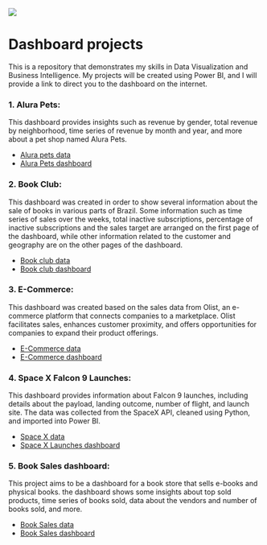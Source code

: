 ![](https://c.pxhere.com/photos/64/d3/adults_business_coffee_colleagues_communication_computer_conference_connection-1563443.jpg!d)

# Dashboard projects

This is a repository that demonstrates my skills in Data Visualization and Business Intelligence. My projects will be created using Power BI, and I will provide a link to direct you to the dashboard on the internet.

### 1. Alura Pets:
   
   This dashboard provides insights such as revenue by gender, total revenue by neighborhood, time series of revenue by month and year, and more about a pet shop named Alura Pets.

  - [Alura pets data](https://drive.google.com/drive/folders/1EHn8rjuy-Zemk7kYeKaDNTs1QiTOEx9z?usp=drive_link)
  - [Alura Pets dashboard](https://app.powerbi.com/view?r=eyJrIjoiYWEyYzcyOTctNzAxNy00ODQzLTliNWQtZTY5ZjA5YThmMjc4IiwidCI6IjQwZDc5YzUxLWFkYzAtNDliNC04YWRiLTM1NjE2YzUzMTc2YiJ9)
  
### 2. Book Club:

   This dashboard was created in order to show several information about the sale of books in various parts of Brazil. Some information such as time series of sales over the weeks, total inactive subscriptions, percentage of inactive subscriptions and the sales target are arranged on the first page of the dashboard, while other information related to the customer and geography are on the other pages of the dashboard.
   
   - [Book club data](https://drive.google.com/drive/folders/1C8gjsr9k3Yn76AxcQc-IqUCQZVkO0zef?usp=drive_link)
   - [Book club dashboard](https://app.powerbi.com/view?r=eyJrIjoiZDc0MmJlZGYtNjIyYy00YmQxLWJjNWQtYWYyNjBkZjJjNWI1IiwidCI6IjQwZDc5YzUxLWFkYzAtNDliNC04YWRiLTM1NjE2YzUzMTc2YiJ9)

### 3. E-Commerce:
   This dashboard was created based on the sales data from Olist, an e-commerce platform that connects companies to a marketplace. Olist facilitates sales, enhances customer proximity, and offers opportunities for companies to expand their product offerings.
   
   - [E-Commerce data](https://drive.google.com/drive/folders/1QsVJVsFTYhlihsIPvd2q2SWislbHmhxW?usp=drive_link)
   - [E-Commerce dashboard](https://app.powerbi.com/view?r=eyJrIjoiODMxZWVhYjAtZmZkYi00MjliLWJhZmItZTlmMjg1YTk5M2IzIiwidCI6IjQwZDc5YzUxLWFkYzAtNDliNC04YWRiLTM1NjE2YzUzMTc2YiJ9)

### 4. Space X Falcon 9 Launches:
   This dashboard provides information about Falcon 9 launches, including details about the payload, landing outcome, number of flight, and launch site. The data was collected from the SpaceX API, cleaned using Python, and imported into Power BI.
   
   - [Space X data](https://drive.google.com/drive/folders/1OhXGlzAaoCMs4ze1ncSs-jv3hs96HXB_?usp=drive_link)  
   - [Space X Launches dashboard](https://app.powerbi.com/view?r=eyJrIjoiMmM1NjllYzItNTU5Zi00MzMyLTgyMDAtYjU4MDNlMzdhMTA3IiwidCI6IjQwZDc5YzUxLWFkYzAtNDliNC04YWRiLTM1NjE2YzUzMTc2YiJ9&pageName=ReportSection6a5b9e380e716146f9ca)

### 5. Book Sales dashboard:
   This project aims to be a dashboard for a book store that sells e-books and physical books. the dashboard shows some insights about top sold products, time series of books sold, data about the vendors and number of books sold, and more.
   
   - [Book Sales data](https://drive.google.com/drive/folders/1ZLlMao-m-EOjMXd6pI7Aa5X9CK8ncEus?usp=drive_link)
   - [Book Sales dashboard](https://app.powerbi.com/view?r=eyJrIjoiNTRkZDc2NzAtZDQ2Yi00ZGQyLTlmNDEtZjY4NTM5YmJlMDc3IiwidCI6IjQwZDc5YzUxLWFkYzAtNDliNC04YWRiLTM1NjE2YzUzMTc2YiJ9)
   
